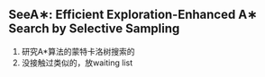 ## SeeA∗: Efficient Exploration-Enhanced A∗ Search by Selective Sampling
1. 研究A*算法的蒙特卡洛树搜索的
2. 没接触过类似的，放waiting list